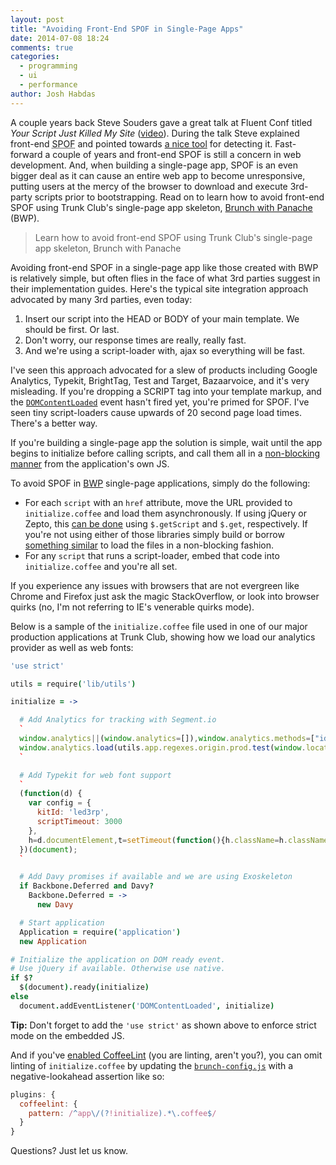```yaml
---
layout: post
title: "Avoiding Front-End SPOF in Single-Page Apps"
date: 2014-07-08 18:24
comments: true
categories: 
  - programming
  - ui
  - performance
author: Josh Habdas
---
```


A couple years back Steve Souders gave a great talk at Fluent Conf titled _Your Script Just Killed My Site_ ([video](https://www.youtube.com/watch?v=aHDNmTpqi7w)). During the talk Steve explained front-end <abbr title="Single Point of Failure">SPOF</abbr> and pointed towards [a nice tool](http://blog.patrickmeenan.com/2011/10/testing-for-frontend-spof.html) for detecting it. Fast-forward a couple of years and front-end SPOF is still a concern in web development. And, when building a single-page app, SPOF is an even bigger deal as it can cause an entire web app to become unresponsive, putting users at the mercy of the browser to download and execute 3rd-party scripts prior to bootstrapping. Read on to learn how to avoid front-end SPOF using Trunk Club's single-page app skeleton, [Brunch with Panache](https://github.com/trunkclub/brunch-with-panache) (BWP).

> Learn how to avoid front-end SPOF using Trunk Club's single-page app skeleton, Brunch with Panache

<!-- more -->

Avoiding front-end SPOF in a single-page app like those created with BWP is relatively simple, but often flies in the face of what 3rd parties suggest in their implementation guides. Here's the typical site integration approach advocated by many 3rd parties, even today:

1. Insert our script into the HEAD or BODY of your main template. We should be first. Or last.
2. Don't worry, our response times are really, really fast.
3. And we're using a script-loader with, ajax so everything will be fast.

I've seen this approach advocated for a slew of products including Google Analytics, Typekit, BrightTag, Test and Target, Bazaarvoice, and it's very misleading. If you're dropping a SCRIPT tag into your template markup, and the [`DOMContentLoaded`](https://developer.mozilla.org/en-US/docs/Web/Events/DOMContentLoaded) event hasn't fired yet, you're primed for SPOF. I've seen tiny script-loaders cause upwards of 20 second page load times. There's a better way.

If you're building a single-page app the solution is simple, wait until the app begins to initialize before calling scripts, and call them all in a [non-blocking manner](http://calendar.perfplanet.com/2012/the-non-blocking-script-loader-pattern/) from the application's own JS.

To avoid SPOF in [BWP](https://github.com/trunkclub/brunch-with-panache) single-page applications, simply do the following:

- For each `script` with an `href` attribute, move the URL provided to `initialize.coffee` and load them asynchronously. If using jQuery or Zepto, this [can be done](http://davidwalsh.name/loading-scripts-jquery) using `$.getScript` and `$.get`, respectively. If you're not using either of those libraries simply build or borrow [something similar](https://gist.github.com/colingourlay/7209131) to load the files in a non-blocking fashion.
- For any `script` that runs a script-loader, embed that code into `initialize.coffee` and you're all set.

If you experience any issues with browsers that are not evergreen like Chrome and Firefox just ask the magic StackOverflow, or look into browser quirks (no, I'm not referring to IE's venerable quirks mode).

Below is a sample of the `initialize.coffee` file used in one of our major production applications at Trunk Club, showing how we load our analytics provider as well as web fonts:

``` coffeescript
'use strict'

utils = require('lib/utils')

initialize = ->

  # Add Analytics for tracking with Segment.io
  `
  window.analytics||(window.analytics=[]),window.analytics.methods=["identify","track","trackLink","trackForm","trackClick","trackSubmit","page","pageview","ab","alias","ready","group","on","once","off"],window.analytics.factory=function(a){return function(){var t=Array.prototype.slice.call(arguments);return t.unshift(a),window.analytics.push(t),window.analytics}};for(var i=0;i<window.analytics.methods.length;i++){var method=window.analytics.methods[i];window.analytics[method]=window.analytics.factory(method)}window.analytics.load=function(a){var t=document.createElement("script");t.type="text/javascript",t.async=!0,t.src=("https:"===document.location.protocol?"https://":"http://")+"d2dq2ahtl5zl1z.cloudfront.net/analytics.js/v1/"+a+"/analytics.min.js";var n=document.getElementsByTagName("script")[0];n.parentNode.insertBefore(t,n)},window.analytics.SNIPPET_VERSION="2.0.6",
  window.analytics.load(utils.app.regexes.origin.prod.test(window.location.hostname) ? "44yg1der8p" : "moz42de0rp");
  `

  # Add Typekit for web font support
  `
  (function(d) {
    var config = {
      kitId: 'led3rp',
      scriptTimeout: 3000
    },
    h=d.documentElement,t=setTimeout(function(){h.className=h.className.replace(/\bwf-loading\b/g,"")+" wf-inactive";},config.scriptTimeout),tk=d.createElement("script"),f=false,s=d.getElementsByTagName("script")[0],a;h.className+=" wf-loading";tk.src='//use.typekit.net/'+config.kitId+'.js';tk.async=true;tk.onload=tk.onreadystatechange=function(){a=this.readyState;if(f||a&&a!="complete"&&a!="loaded")return;f=true;clearTimeout(t);try{Typekit.load(config)}catch(e){}};s.parentNode.insertBefore(tk,s)
  })(document);
  `

  # Add Davy promises if available and we are using Exoskeleton
  if Backbone.Deferred and Davy?
    Backbone.Deferred = ->
      new Davy

  # Start application
  Application = require('application')
  new Application

# Initialize the application on DOM ready event.
# Use jQuery if available. Otherwise use native.
if $?
  $(document).ready(initialize)
else
  document.addEventListener('DOMContentLoaded', initialize)

```

**Tip:** Don't forget to add the `'use strict'` as shown above to enforce strict mode on the embedded JS.

And if you've [enabled CoffeeLint](https://github.com/brunch/coffeelint-brunch) (you are linting, aren't you?), you can omit linting of `initialize.coffee` by updating the [`brunch-config.js`](https://github.com/brunch/brunch/blob/master/docs/config.md) with a negative-lookahead assertion like so:

``` javascript
plugins: {
  coffeelint: {
    pattern: /^app\/(?!initialize).*\.coffee$/
  }
}
```

Questions? Just let us know.